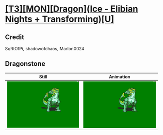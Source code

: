 # [\[T3\]\[MON\]\[Dragon\]\(Ice - Elibian Nights + Transforming\)\[U\]](../)

## Credit

SqRtOfPi, shadowofchaos, Marlon0024
	
## Dragonstone

| Still | Animation |
| :---: | :-------: |
| ![Dragonstone still](./Dragonstone_000.png) | ![Dragonstone animation](./Dragonstone.gif) |
